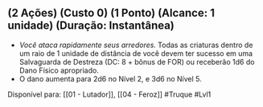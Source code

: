 ## (2 Ações) (Custo 0) (1 Ponto) (Alcance: 1 unidade) (Duração: Instantânea)

- *Você ataca rapidamente seus arredores.* Todas as criaturas dentro de um raio de 1 unidade de distância de você devem ter sucesso em uma Salvaguarda de Destreza (DC: 8 + bônus de FOR) ou receberão 1d6 do Dano Físico apropriado.
- O dano aumenta para 2d6 no Nível 2, e 3d6 no Nível 5.

Disponível para:  [[01 - Lutador]], [[04 - Feroz]]
#Truque #Lvl1
